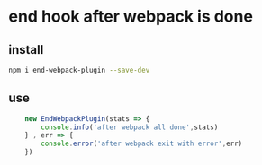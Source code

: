 # end hook after webpack is done

## install
```bash
npm i end-webpack-plugin --save-dev
```

## use
```js
    new EndWebpackPlugin(stats => {
        console.info('after webpack all done',stats)
    } , err => {
        console.error('after webpack exit with error',err)        
    })
```